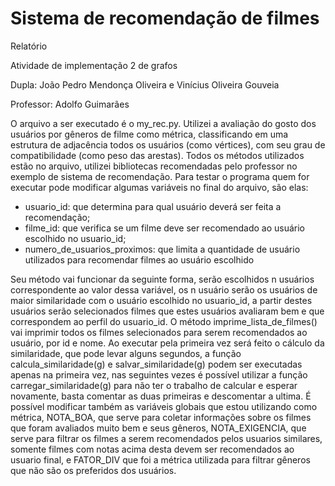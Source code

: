 # Sistema de recomendação de filmes
Relatório

Atividade de implementação 2 de grafos

Dupla: João Pedro Mendonça Oliveira e Vinícius Oliveira Gouveia

Professor: Adolfo Guimarães

O arquivo a ser executado é o my_rec.py. 
Utilizei a avaliação do gosto dos usuários por gêneros de filme como métrica, classificando em uma estrutura de adjacência todos os usuários (como vértices), com seu grau de compatibilidade (como peso das arestas). 
Todos os métodos utilizados estão no arquivo, utilizei bibliotecas recomendadas pelo professor no exemplo de sistema de recomendação. 
Para testar o programa  quem for executar pode modificar algumas variáveis no final do arquivo, são elas: 
- usuario_id: que determina para qual usuário deverá ser feita a recomendação;
- filme_id: que verifica se um filme deve ser recomendado ao usuário escolhido no usuario_id;
- numero_de_usuarios_proximos: que limita a quantidade de usuário utilizados para recomendar filmes ao usuário escolhido

Seu método vai funcionar da seguinte forma, serão escolhidos n usuários correspondente ao valor dessa variável, os n usuário serão os usuários de maior similaridade com o usuário escolhido no usuario_id, a partir destes usuários serão selecionados filmes que estes usuários avaliaram bem e que correspondem ao perfil do usuario_id. O método imprime_lista_de_filmes() vai imprimir todos os filmes selecionados para serem recomendados ao usuário, por id e nome. Ao executar pela primeira vez será feito o cálculo da similaridade, que pode levar alguns segundos, a função calcula_similaridade(g) e salvar_similaridade(g) podem ser executadas apenas na primeira vez, nas seguintes vezes é possível utilizar a função carregar_similaridade(g) para não ter o trabalho de calcular e esperar novamente, basta comentar as duas primeiras e descomentar a ultima. É possível modificar também as variáveis globais que estou utilizando como métrica, NOTA_BOA, que serve para coletar informações sobre os filmes que foram avaliados muito bem e seus gêneros, NOTA_EXIGENCIA, que serve para filtrar os filmes a serem recomendados pelos usuarios similares, somente filmes com notas acima desta devem ser recomendados ao usuario final, e FATOR_DIV que foi a métrica utilizada para filtrar gêneros que não são os preferidos dos usuários.
